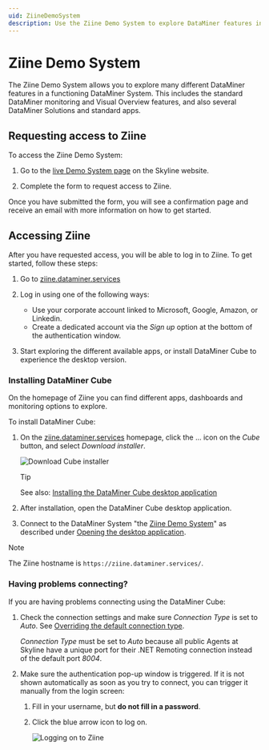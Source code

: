 ```yaml
---
uid: ZiineDemoSystem
description: Use the Ziine Demo System to explore DataMiner features in a functioning DataMiner System. To connect, you need a dataminer.services account.
---
```


# Ziine Demo System

The Ziine Demo System allows you to explore many different DataMiner features in a functioning DataMiner System. This includes the standard DataMiner monitoring and Visual Overview features, and also several DataMiner Solutions and standard apps.

## Requesting access to Ziine

To access the Ziine Demo System:

1. Go to the [live Demo System page](https://skyline.be/learn/demo/) on the Skyline website.

1. Complete the form to request access to Ziine.

Once you have submitted the form, you will see a confirmation page and receive an email with more information on how to get started.

## Accessing Ziine

After you have requested access, you will be able to log in to Ziine. To get started, follow these steps:

1. Go to [ziine.dataminer.services](https://ziine.dataminer.services/)

1. Log in using one of the following ways:

   - Use your corporate account linked to Microsoft, Google, Amazon, or Linkedin.
   - Create a dedicated account via the *Sign up* option at the bottom of the authentication window.

1. Start exploring the different available apps, or install DataMiner Cube to experience the desktop version.

### Installing DataMiner Cube

On the homepage of Ziine you can find different apps, dashboards and monitoring options to explore.

To install DataMiner Cube:

1. On the [ziine.dataminer.services](https://ziine.dataminer.services/) homepage, click the ... icon on the *Cube* button, and select *Download installer*.

   ![Download Cube installer](~/dataminer/images/DownloadCubeForZiine.png)

   > [!TIP]
   > See also: [Installing the DataMiner Cube desktop application](xref:Installing_the_DataMiner_Cube_desktop_application)

1. After installation, open the DataMiner Cube desktop application.

1. Connect to the DataMiner System "the [Ziine Demo System](xref:ZiineDemoSystem)" as described under [Opening the desktop application](xref:Using_the_desktop_app).

> [!NOTE]
> The Ziine hostname is `https://ziine.dataminer.services/`.

### Having problems connecting?

If you are having problems connecting using the DataMiner Cube:

1. Check the connection settings and make sure *Connection Type* is set to *Auto*. See [Overriding the default connection type](xref:Overriding_Cube_connection_type).

   *Connection Type* must be set to *Auto* because all public Agents at Skyline have a unique port for their .NET Remoting connection instead of the default port *8004*.

1. Make sure the authentication pop-up window is triggered. If it is not shown automatically as soon as you try to connect, you can trigger it manually from the login screen:

   1. Fill in your username, but **do not fill in a password**.

   1. Click the blue arrow icon to log on.

      ![Logging on to Ziine](~/dataminer/images/ziine_login.png)
